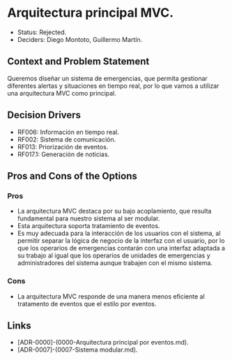 # Arquitectura principal MVC.

* Status: Rejected.
* Deciders: Diego Montoto, Guillermo Martín.


## Context and Problem Statement

Queremos diseñar un sistema de emergencias, que permita gestionar diferentes alertas y situaciones en tiempo real, por lo que vamos a utilizar una arquitectura MVC como principal.

## Decision Drivers

* RF006: Información en tiempo real.
* RF002: Sistema de comunicación.
* RF013: Priorización de eventos.
* RF017.1: Generación de noticias.


## Pros and Cons of the Options

### Pros
* La arquitectura MVC destaca por su bajo acoplamiento, que resulta fundamental para nuestro sistema al ser modular.
* Esta arquitectura soporta tratamiento de eventos.
* Es muy adecuada para la interacción de los usuarios con el sistema, al permitir separar la lógica de negocio de la interfaz con el usuario,
  por lo que los operarios de emergencias contarán con una interfaz adaptada a su trabajo al igual que los operarios de unidades de emergencias 
  y administradores del sistema aunque trabajen con el mismo sistema.


### Cons
* La arquitectura MVC responde de una manera menos eficiente al tratamento de eventos que el estilo por eventos.


## Links 

* [ADR-0000]-(0000-Arquitectura principal por eventos.md).
* [ADR-0007]-(0007-Sistema modular.md).
